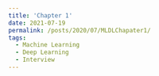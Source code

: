 ```yaml
---
title: 'Chapter 1'
date: 2021-07-19
permalink: /posts/2020/07/MLDLChapater1/
tags:
  - Machine Learning
  - Deep Learning
  - Interview
---
```



